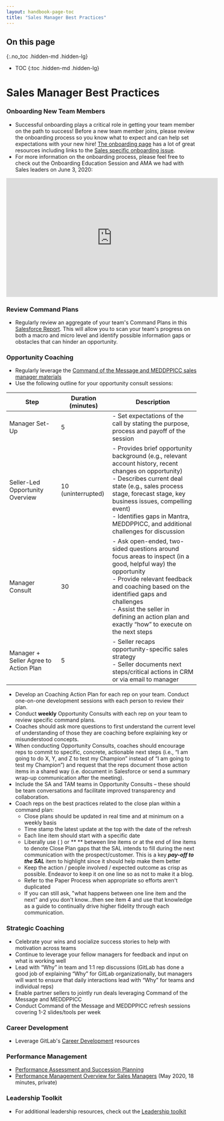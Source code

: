```yaml
---
layout: handbook-page-toc
title: "Sales Manager Best Practices"
---
```


## On this page
{:.no_toc .hidden-md .hidden-lg}

- TOC
{:toc .hidden-md .hidden-lg}

# Sales Manager Best Practices

### Onboarding New Team Members 
* Successful onboarding plays a critical role in getting your team member on the path to success! Before a new team member joins, please review the onboarding process so you know what to expect and can help set expectations with your new hire! [The onboarding page](https://about.gitlab.com/handbook/people-group/general-onboarding/) has a lot of great resources including links to the [Sales specific onboarding issue](https://about.gitlab.com/handbook/people-group/general-onboarding/#role-specific-templates).
* For more information on the onboarding process, please feel free to check out the Onboarding Education Session and AMA we had with Sales leaders on June 3, 2020:

<!-- blank line -->
<iframe width="560" height="315" src="https://www.youtube.com/embed/hambdfyj0xU" frameborder="0" allow="accelerometer; autoplay; encrypted-media; gyroscope; picture-in-picture" allowfullscreen></iframe>
<!-- blank line -->
 

### Review Command Plans

*   Regularly review an aggregate of your team's Command Plans in this [Salesforce Report](https://gitlab.my.salesforce.com/00O4M000004e1dZ). This will allow you to scan your team's progress on both a macro and micro level and identify possible information gaps or obstacles that can hinder an opportunity. 

### Opportunity Coaching

*  Regularly leverage the [Command of the Message and MEDDPPICC sales manager materials](/handbook/sales/command-of-the-message/#resources-sales-manager-materials)
*  Use the following outline for your opportunity consult sessions:

| **Step** | **Duration (minutes)** | **Description** |
| ------ | ------ | ------ |
| Manager Set-Up | 5 | - Set expectations of the call by stating the purpose, process and payoff of the session |
| Seller-Led Opportunity Overview | 10 (uninterrupted) | - Provides brief opportunity background (e.g., relevant account history, recent changes on opportunity) <br> - Describes current deal state (e.g., sales process stage, forecast stage, key business issues, compelling event) <br> - Identifies gaps in Mantra, MEDDPPICC, and additional challenges for discussion |
| Manager Consult | 30 | - Ask open-ended, two-sided questions around focus areas to inspect (in a good, helpful way) the opportunity <br> - Provide relevant feedback and coaching based on the identified gaps and challenges <br> - Assist the seller in defining an action plan and exactly “how” to execute on the next steps |
| Manager + Seller Agree to Action Plan | 5 | - Seller recaps opportunity-specific sales strategy <br> - Seller documents next steps/critical actions in CRM or via email to manager |

*   Develop an Coaching Action Plan for each rep on your team. Conduct one-on-one development sessions with each person to review their plan.
*   Conduct **weekly** Opportunity Consults with each rep on your team to review specific command plans. 
*   Coaches should ask more questions to first understand the current level of understanding of those they are coaching before explaining key or misunderstood concepts.
*   When conducting Opportunity Consults, coaches should encourage reps to commit to specific, concrete, actionable next steps (i.e., “I am going to do X, Y, and Z to test my Champion” instead of “I am going to test my Champion”) and request that the reps document those action items in a shared way (i.e. document in Salesforce or send a summary wrap-up communication after the meeting).
*   Include the SA and TAM teams in Opportunity Consults – these should be team conversations and facilitate improved transparency and collaboration.
*   Coach reps on the best practices related to the close plan within a command plan:
    *   Close plans should be updated in real time and at minimum on a weekly basis
    *   Time stamp the latest update at the top with the date of the refresh
    *   Each line item should start with a specific date
    *   Liberally use ( ) or ** ** between line items or at the end of line items to denote Close Plan gaps that the SAL intends to fill during the next communication with the prospect/customer. This is a key **_pay-off to the SAL_** item to highlight since it should help make them better
    *   Keep the action / people involved / expected outcome as crisp as possible. Endeavor to keep it on one line so as not to make it a blog.
    *   Refer to the Paper Process when appropriate so efforts aren't duplicated
    *   If you can still ask, "what happens between one line item and the next" and you don't know...then see item 4 and use that knowledge as a guide to continually drive higher fidelity through each communication.

### Strategic Coaching

*   Celebrate your wins and socialize success stories to help with motivation across teams 
*   Continue to leverage your fellow managers for feedback and input on what is working well
*   Lead with “Why” in team and 1:1 rep discussions (GitLab has done a good job of explaining “Why” for GitLab organizationally, but managers will want to ensure that daily interactions lead with “Why” for teams and individual reps)
*   Enable partner sellers to jointly run deals leveraging Command of the Message and MEDDPPICC
*   Conduct Command of the Message and MEDDPPICC refresh sessions covering 1-2 slides/tools per week

### Career Development

*   Leverage GitLab's [Career Development](https://about.gitlab.com/handbook/people-group/learning-and-development/career-development/) resources

### Performance Management

*   [Performance Assessment and Succession Planning](/handbook/people-group/performance-assessments-and-succession-planning/)
*   [Performance Management Overview for Sales Managers](https://youtu.be/mIPFhq0Th1w) (May 2020, 18 minutes, private)

### Leadership Toolkit 
* For additional leadership resources, check out the [Leadership toolkit](https://about.gitlab.com/handbook/people-group/leadership-toolkit/)


